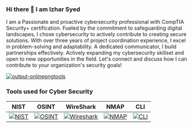 ### Hi there 👋 I am Izhar Syed
I am a Passionate and proactive cybersecurity professional with CompTIA Security+ certification. Fueled by the commitment to safeguarding digital landscapes, I chose cybersecurity to actively contribute to creating secure solutions. With over three years of project coordination experience, I excel in problem-solving and adaptability. A dedicated communicator, I build partnerships effectively. Actively expanding my cybersecurity skillset and open to new opportunities in the field. Let's connect and discuss how I can contribute to your organization's security goals!

[![output-onlinepngtools](https://github.com/IzharSalvanaSyed/IzharSalvanaSyed/assets/156041933/3c2cad44-dde5-49df-a748-b00abd854c16)](https://www.credly.com/badges/d48b377b-2e11-44a8-b269-675c23261204/linked_in_profile)

### Tools used for Cyber Security

| NIST | OSINT | WireShark | NMAP | CLI |
|----------|----------|----------|----------|----------|
|[![NIST](https://github.com/IzharSalvanaSyed/IzharSalvanaSyed/assets/156041933/e0180651-52a7-417f-97e6-946085f59c48)](https://www.nist.gov/)| [![OSINT](https://github.com/IzharSalvanaSyed/IzharSalvanaSyed/assets/156041933/4ad455b1-614e-4145-9e3f-c772dd9029bc)](https://osintframework.com/)|[![Wireshark](https://github.com/IzharSalvanaSyed/IzharSalvanaSyed/assets/156041933/b41cb08a-9d3d-4dba-8af2-01c812432b39)](https://www.wireshark.org/)|[![NMAP](https://github.com/IzharSalvanaSyed/IzharSalvanaSyed/assets/156041933/3c99470e-ee82-47a9-9452-a3c76c32a37d)](https://nmap.org/)|[![CLI](https://github.com/IzharSalvanaSyed/IzharSalvanaSyed/assets/156041933/568c92d0-e294-4181-91c3-9279b93d40ec)](https://letmegooglethat.com/?q=Command+Line+Interface+Cheat+Sheet)|
